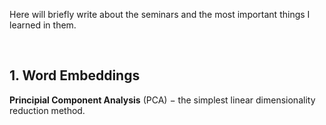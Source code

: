 Here will briefly write about the seminars and the most important things I learned in them.

<br>

## 1. Word Embeddings
**Principial Component Analysis** (PCA) $-$ the simplest linear dimensionality reduction method.
